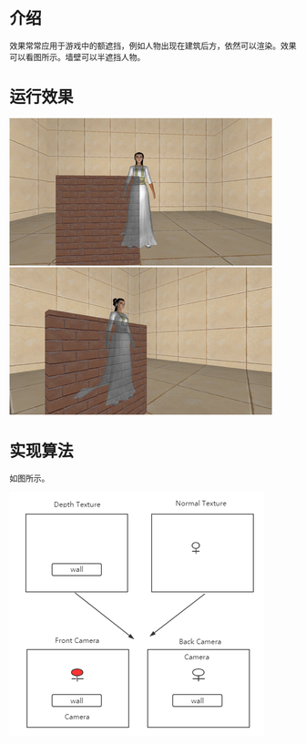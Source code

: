 # 介绍

效果常常应用于游戏中的额遮挡，例如人物出现在建筑后方，依然可以渲染。效果可以看图所示。墙壁可以半遮挡人物。

# 运行效果

![效果1](./result/1.png)
![效果1](./result/2.png)

# 实现算法

如图所示。

![效果1](./result/algor1.png)

